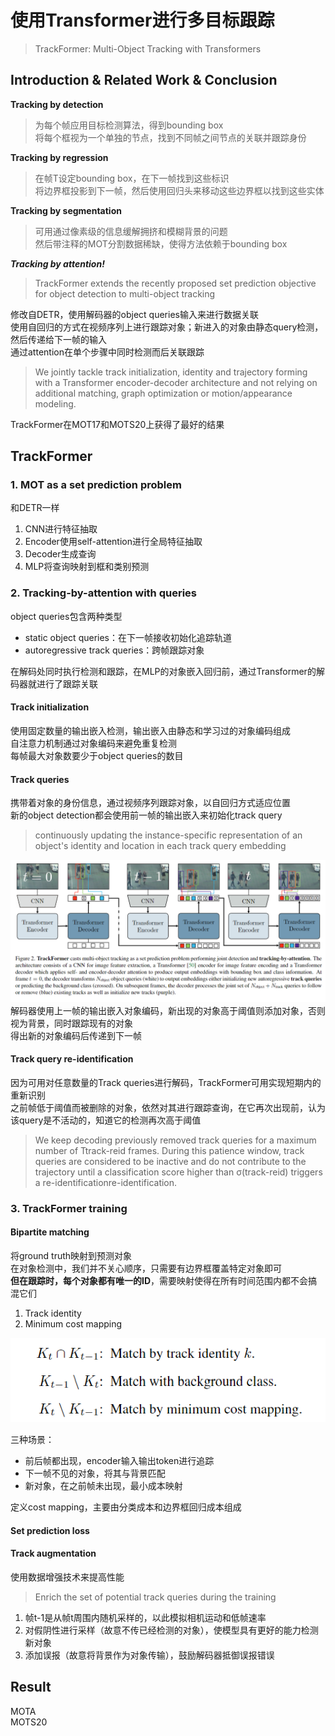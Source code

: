 # 使用Transformer进行多目标跟踪
> TrackFormer: Multi-Object Tracking with Transformers

## Introduction & Related Work & Conclusion
**Tracking by detection**   
> 为每个帧应用目标检测算法，得到bounding box  
> 将每个框视为一个单独的节点，找到不同帧之间节点的关联并跟踪身份

**Tracking by regression**  
> 在帧T设定bounding box，在下一帧找到这些标识  
> 将边界框投影到下一帧，然后使用回归头来移动这些边界框以找到这些实体  

**Tracking by segmentation**
> 可用通过像素级的信息缓解拥挤和模糊背景的问题  
> 然后带注释的MOT分割数据稀缺，使得方法依赖于bounding box


***Tracking by attention!***  
> TrackFormer extends the recently proposed set prediction objective for object detection to multi-object tracking  

修改自DETR，使用解码器的object queries输入来进行数据关联  
使用自回归的方式在视频序列上进行跟踪对象；新进入的对象由静态query检测，然后传递给下一帧的输入  
通过attention在单个步骤中同时检测而后关联跟踪  

> We jointly tackle track initialization, identity and trajectory forming with a Transformer encoder-decoder architecture and not relying on additional matching, graph optimization or motion/appearance modeling.

TrackFormer在MOT17和MOTS20上获得了最好的结果

## TrackFormer

### 1. MOT as a set prediction problem
和DETR一样
1. CNN进行特征抽取
2. Encoder使用self-attention进行全局特征抽取
3. Decoder生成查询
4. MLP将查询映射到框和类别预测

### 2. Tracking-by-attention with queries
object queries包含两种类型  
- static object queries：在下一帧接收初始化追踪轨道
- autoregressive track queries：跨帧跟踪对象

在解码处同时执行检测和跟踪，在MLP的对象嵌入回归前，通过Transformer的解码器就进行了跟踪关联  

#### Track initialization
使用固定数量的输出嵌入检测，输出嵌入由静态和学习过的对象编码组成  
自注意力机制通过对象编码来避免重复检测  
每帧最大对象数要少于object queries的数目  

#### Track queries
携带着对象的身份信息，通过视频序列跟踪对象，以自回归方式适应位置  
新的object detection都会使用前一帧的输出嵌入来初始化track query  
> continuously updating the instance-specific representation of an object's identity and location in each track query embedding

![Track](res/TrackFormer.png)
解码器使用上一帧的输出嵌入对象编码，新出现的对象高于阈值则添加对象，否则视为背景，同时跟踪现有的对象  
得出新的对象编码后传递到下一帧  

#### Track query re-identification
因为可用对任意数量的Track queries进行解码，TrackFormer可用实现短期内的重新识别  
之前帧低于阈值而被删除的对象，依然对其进行跟踪查询，在它再次出现前，认为该query是不活动的，知道它的检测再次高于阈值  

> We keep decoding previously removed track queries for a maximum number of Ttrack-reid frames. During this patience window, track queries are considered to be inactive and do not contribute to the trajectory until a classification score higher than σ(track-reid) triggers a re-identificationre-identification.

### 3. TrackFormer training
#### Bipartite matching
将ground truth映射到预测对象  
在对象检测中，我们并不关心顺序，只需要有边界框覆盖特定对象即可  
**但在跟踪时，每个对象都有唯一的ID**，需要映射使得在所有时间范围内都不会搞混它们  
1. Track identity
2. Minimum cost mapping

![三种场景](res/three.png)

三种场景：
- 前后帧都出现，encoder输入输出token进行追踪
- 下一帧不见的对象，将其与背景匹配
- 新对象，在之前帧未出现，最小成本映射

定义cost mapping，主要由分类成本和边界框回归成本组成  

#### Set prediction loss

#### Track augmentation
使用数据增强技术来提高性能  
> Enrich the set of potential track queries during the training  

1. 帧t-1是从帧t周围内随机采样的，以此模拟相机运动和低帧速率
2. 对假阴性进行采样（故意不传已经检测的对象），使模型具有更好的能力检测新对象
3. 添加误报（故意将背景作为对象传输），鼓励解码器抵御误报错误

## Result
MOTA  
MOTS20